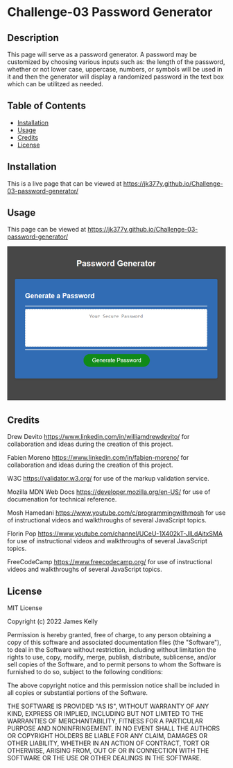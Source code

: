 # Challenge-03 Password Generator


## Description

This page will serve as a password generator. A password may be customized by choosing various inputs such as: the length of the password, whether or not lower case, uppercase, numbers, or symbols will be used in it and then the generator will display a randomized password in the text box which can be utilitzed as needed.

## Table of Contents

- [Installation](#installation)
- [Usage](#usage)
- [Credits](#credits)
- [License](#license)



## Installation

This is a live page that can be viewed at https://jk377y.github.io/Challenge-03-password-generator/


## Usage

This page can be viewed at https://jk377y.github.io/Challenge-03-password-generator/

![Password Generator Screenshot](./assets/images/passwordGenerator.PNG "Challenge-03 Password Generator")



## Credits

Drew Devito https://www.linkedin.com/in/williamdrewdevito/ for collaboration and ideas during the creation of this project.

Fabien Moreno https://www.linkedin.com/in/fabien-moreno/ for collaboration and ideas during the creation of this project.

W3C https://validator.w3.org/ for use of the markup validation service.

Mozilla MDN Web Docs https://developer.mozilla.org/en-US/ for use of documenation for technical reference.

Mosh Hamedani https://www.youtube.com/c/programmingwithmosh for use of instructional videos and walkthroughs of several JavaScript topics.

Florin Pop https://www.youtube.com/channel/UCeU-1X402kT-JlLdAitxSMA for use of instructional videos and walkthroughs of several JavaScript topics.

FreeCodeCamp https://www.freecodecamp.org/ for use of instructional videos and walkthroughs of several JavaScript topics.




## License

MIT License

Copyright (c) 2022 James Kelly

Permission is hereby granted, free of charge, to any person obtaining a copy of this software and associated documentation files (the "Software"), to deal in the Software without restriction, including without limitation the rights to use, copy, modify, merge, publish, distribute, sublicense, and/or sell copies of the Software, and to permit persons to whom the Software is furnished to do so, subject to the following conditions:

The above copyright notice and this permission notice shall be included in all copies or substantial portions of the Software.

THE SOFTWARE IS PROVIDED "AS IS", WITHOUT WARRANTY OF ANY KIND, EXPRESS OR IMPLIED, INCLUDING BUT NOT LIMITED TO THE WARRANTIES OF MERCHANTABILITY, FITNESS FOR A PARTICULAR PURPOSE AND NONINFRINGEMENT. IN NO EVENT SHALL THE AUTHORS OR COPYRIGHT HOLDERS BE LIABLE FOR ANY CLAIM, DAMAGES OR OTHER LIABILITY, WHETHER IN AN ACTION OF CONTRACT, TORT OR OTHERWISE, ARISING FROM, OUT OF OR IN CONNECTION WITH THE SOFTWARE OR THE USE OR OTHER DEALINGS IN THE SOFTWARE.










